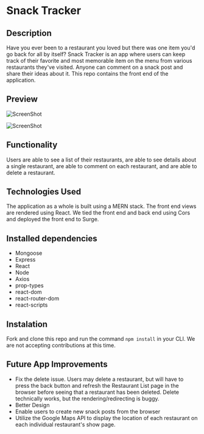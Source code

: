 # Snack Tracker 


## Description
Have you ever been to a restaurant you loved but there was one item you'd go back for all by itself? Snack Tracker is an app where users can keep track of their favorite and most memorable item on the menu from various restaurants they've visited. Anyone can comment on a snack post and share their ideas about it. This repo contains the front end of the application. 

## Preview

![ScreenShot](public/images/homepage.png)

![ScreenShot](public/images/instance.png)


## Functionality
Users are able to see a list of their restaurants, are able to see details about a single restaurant, are able to comment on each restaurant, and are able to delete a restaurant.
 

## Technologies Used
The application as a whole is built using a MERN stack. The front end views are rendered using React. We tied the front end and back end using Cors and deployed the front end to Surge.


## Installed dependencies 

- Mongoose
- Express
- React 
- Node
- Axios 
- prop-types
- react-dom
- react-router-dom
- react-scripts

## Instalation

Fork and clone this repo and run the command `npm install` in your CLI. We are not accepting contributions at this time.

## Future App Improvements

- Fix the delete issue. Users may delete a restaurant, but will have to press the back button and refresh the   Restaurant List page in the browser before seeing that a restaurant has been deleted. Delete technically       works, but the rendering/redirecting is buggy.
- Better Design
- Enable users to create new snack posts from the browser
- Utilize the Google Maps API to display the location of each restaurant on each individual restaurant's show   page.

